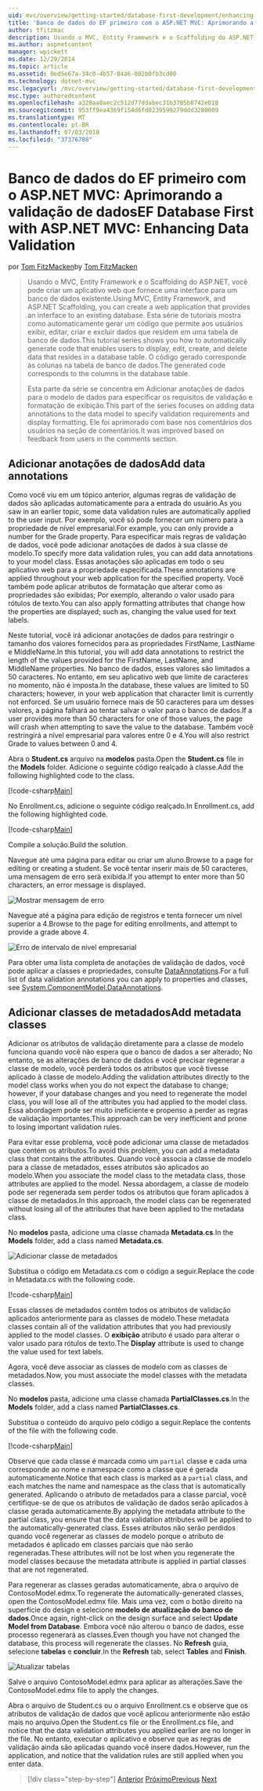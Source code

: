 ```yaml
---
uid: mvc/overview/getting-started/database-first-development/enhancing-data-validation
title: 'Banco de dados do EF primeiro com o ASP.NET MVC: Aprimorando a validação de dados | Microsoft Docs'
author: tfitzmac
description: Usando o MVC, Entity Framework e o Scaffolding do ASP.NET, você pode criar um aplicativo web que fornece uma interface para um banco de dados existente. Esta série de tutoriais...
ms.author: aspnetcontent
manager: wpickett
ms.date: 12/29/2014
ms.topic: article
ms.assetid: 0ed5e67a-34c0-4b57-84a6-802b0fb3cd00
ms.technology: dotnet-mvc
msc.legacyurl: /mvc/overview/getting-started/database-first-development/enhancing-data-validation
msc.type: authoredcontent
ms.openlocfilehash: a328aa8aec2c512d77ddabec31b3785b8742e018
ms.sourcegitcommit: 953ff9ea4369f154d6fd0239599279ddd3280009
ms.translationtype: MT
ms.contentlocale: pt-BR
ms.lasthandoff: 07/03/2018
ms.locfileid: "37376708"
---
```

<a name="ef-database-first-with-aspnet-mvc-enhancing-data-validation"></a><span data-ttu-id="d2722-104">Banco de dados do EF primeiro com o ASP.NET MVC: Aprimorando a validação de dados</span><span class="sxs-lookup"><span data-stu-id="d2722-104">EF Database First with ASP.NET MVC: Enhancing Data Validation</span></span>
====================
<span data-ttu-id="d2722-105">por [Tom FitzMacken](https://github.com/tfitzmac)</span><span class="sxs-lookup"><span data-stu-id="d2722-105">by [Tom FitzMacken](https://github.com/tfitzmac)</span></span>

> <span data-ttu-id="d2722-106">Usando o MVC, Entity Framework e o Scaffolding do ASP.NET, você pode criar um aplicativo web que fornece uma interface para um banco de dados existente.</span><span class="sxs-lookup"><span data-stu-id="d2722-106">Using MVC, Entity Framework, and ASP.NET Scaffolding, you can create a web application that provides an interface to an existing database.</span></span> <span data-ttu-id="d2722-107">Esta série de tutoriais mostra como automaticamente gerar um código que permite aos usuários exibir, editar, criar e excluir dados que residem em uma tabela de banco de dados.</span><span class="sxs-lookup"><span data-stu-id="d2722-107">This tutorial series shows you how to automatically generate code that enables users to display, edit, create, and delete data that resides in a database table.</span></span> <span data-ttu-id="d2722-108">O código gerado corresponde às colunas na tabela de banco de dados.</span><span class="sxs-lookup"><span data-stu-id="d2722-108">The generated code corresponds to the columns in the database table.</span></span>
> 
> <span data-ttu-id="d2722-109">Esta parte da série se concentra em Adicionar anotações de dados para o modelo de dados para especificar os requisitos de validação e formatação de exibição.</span><span class="sxs-lookup"><span data-stu-id="d2722-109">This part of the series focuses on adding data annotations to the data model to specify validation requirements and display formatting.</span></span> <span data-ttu-id="d2722-110">Ele foi aprimorado com base nos comentários dos usuários na seção de comentários.</span><span class="sxs-lookup"><span data-stu-id="d2722-110">It was improved based on feedback from users in the comments section.</span></span>


## <a name="add-data-annotations"></a><span data-ttu-id="d2722-111">Adicionar anotações de dados</span><span class="sxs-lookup"><span data-stu-id="d2722-111">Add data annotations</span></span>

<span data-ttu-id="d2722-112">Como você viu em um tópico anterior, algumas regras de validação de dados são aplicadas automaticamente para a entrada do usuário.</span><span class="sxs-lookup"><span data-stu-id="d2722-112">As you saw in an earlier topic, some data validation rules are automatically applied to the user input.</span></span> <span data-ttu-id="d2722-113">Por exemplo, você só pode fornecer um número para a propriedade de nível empresarial.</span><span class="sxs-lookup"><span data-stu-id="d2722-113">For example, you can only provide a number for the Grade property.</span></span> <span data-ttu-id="d2722-114">Para especificar mais regras de validação de dados, você pode adicionar anotações de dados à sua classe de modelo.</span><span class="sxs-lookup"><span data-stu-id="d2722-114">To specify more data validation rules, you can add data annotations to your model class.</span></span> <span data-ttu-id="d2722-115">Essas anotações são aplicadas em todo o seu aplicativo web para a propriedade especificada.</span><span class="sxs-lookup"><span data-stu-id="d2722-115">These annotations are applied throughout your web application for the specified property.</span></span> <span data-ttu-id="d2722-116">Você também pode aplicar atributos de formatação que alterar como as propriedades são exibidas; Por exemplo, alterando o valor usado para rótulos de texto.</span><span class="sxs-lookup"><span data-stu-id="d2722-116">You can also apply formatting attributes that change how the properties are displayed; such as, changing the value used for text labels.</span></span>

<span data-ttu-id="d2722-117">Neste tutorial, você irá adicionar anotações de dados para restringir o tamanho dos valores fornecidos para as propriedades FirstName, LastName e MiddleName.</span><span class="sxs-lookup"><span data-stu-id="d2722-117">In this tutorial, you will add data annotations to restrict the length of the values provided for the FirstName, LastName, and MiddleName properties.</span></span> <span data-ttu-id="d2722-118">No banco de dados, esses valores são limitados a 50 caracteres. No entanto, em seu aplicativo web que limite de caracteres no momento, não é imposta.</span><span class="sxs-lookup"><span data-stu-id="d2722-118">In the database, these values are limited to 50 characters; however, in your web application that character limit is currently not enforced.</span></span> <span data-ttu-id="d2722-119">Se um usuário fornece mais de 50 caracteres para um desses valores, a página falhará ao tentar salvar o valor para o banco de dados.</span><span class="sxs-lookup"><span data-stu-id="d2722-119">If a user provides more than 50 characters for one of those values, the page will crash when attempting to save the value to the database.</span></span> <span data-ttu-id="d2722-120">Também você restringirá a nível empresarial para valores entre 0 e 4.</span><span class="sxs-lookup"><span data-stu-id="d2722-120">You will also restrict Grade to values between 0 and 4.</span></span>

<span data-ttu-id="d2722-121">Abra o **Student.cs** arquivo na **modelos** pasta.</span><span class="sxs-lookup"><span data-stu-id="d2722-121">Open the **Student.cs** file in the **Models** folder.</span></span> <span data-ttu-id="d2722-122">Adicione o seguinte código realçado à classe.</span><span class="sxs-lookup"><span data-stu-id="d2722-122">Add the following highlighted code to the class.</span></span>

[!code-csharp[Main](enhancing-data-validation/samples/sample1.cs?highlight=5,15,17,20)]

<span data-ttu-id="d2722-123">No Enrollment.cs, adicione o seguinte código realçado.</span><span class="sxs-lookup"><span data-stu-id="d2722-123">In Enrollment.cs, add the following highlighted code.</span></span>

[!code-csharp[Main](enhancing-data-validation/samples/sample2.cs?highlight=5,10)]

<span data-ttu-id="d2722-124">Compile a solução.</span><span class="sxs-lookup"><span data-stu-id="d2722-124">Build the solution.</span></span>

<span data-ttu-id="d2722-125">Navegue até uma página para editar ou criar um aluno.</span><span class="sxs-lookup"><span data-stu-id="d2722-125">Browse to a page for editing or creating a student.</span></span> <span data-ttu-id="d2722-126">Se você tentar inserir mais de 50 caracteres, uma mensagem de erro será exibida.</span><span class="sxs-lookup"><span data-stu-id="d2722-126">If you attempt to enter more than 50 characters, an error message is displayed.</span></span>

![Mostrar mensagem de erro](enhancing-data-validation/_static/image1.png)

<span data-ttu-id="d2722-128">Navegue até a página para edição de registros e tenta fornecer um nível superior a 4.</span><span class="sxs-lookup"><span data-stu-id="d2722-128">Browse to the page for editing enrollments, and attempt to provide a grade above 4.</span></span>

![Erro de intervalo de nível empresarial](enhancing-data-validation/_static/image2.png)

<span data-ttu-id="d2722-130">Para obter uma lista completa de anotações de validação de dados, você pode aplicar a classes e propriedades, consulte [DataAnnotations](https://msdn.microsoft.com/library/system.componentmodel.dataannotations.aspx).</span><span class="sxs-lookup"><span data-stu-id="d2722-130">For a full list of data validation annotations you can apply to properties and classes, see [System.ComponentModel.DataAnnotations](https://msdn.microsoft.com/library/system.componentmodel.dataannotations.aspx).</span></span>

## <a name="add-metadata-classes"></a><span data-ttu-id="d2722-131">Adicionar classes de metadados</span><span class="sxs-lookup"><span data-stu-id="d2722-131">Add metadata classes</span></span>

<span data-ttu-id="d2722-132">Adicionar os atributos de validação diretamente para a classe de modelo funciona quando você não espera que o banco de dados a ser alterado; No entanto, se as alterações de banco de dados e você precisar regenerar a classe de modelo, você perderá todos os atributos que você tivesse aplicado à classe de modelo.</span><span class="sxs-lookup"><span data-stu-id="d2722-132">Adding the validation attributes directly to the model class works when you do not expect the database to change; however, if your database changes and you need to regenerate the model class, you will lose all of the attributes you had applied to the model class.</span></span> <span data-ttu-id="d2722-133">Essa abordagem pode ser muito ineficiente e propenso a perder as regras de validação importantes.</span><span class="sxs-lookup"><span data-stu-id="d2722-133">This approach can be very inefficient and prone to losing important validation rules.</span></span>

<span data-ttu-id="d2722-134">Para evitar esse problema, você pode adicionar uma classe de metadados que contém os atributos.</span><span class="sxs-lookup"><span data-stu-id="d2722-134">To avoid this problem, you can add a metadata class that contains the attributes.</span></span> <span data-ttu-id="d2722-135">Quando você associa a classe de modelo para a classe de metadados, esses atributos são aplicados ao modelo.</span><span class="sxs-lookup"><span data-stu-id="d2722-135">When you associate the model class to the metadata class, those attributes are applied to the model.</span></span> <span data-ttu-id="d2722-136">Nessa abordagem, a classe de modelo pode ser regenerada sem perder todos os atributos que foram aplicados à classe de metadados.</span><span class="sxs-lookup"><span data-stu-id="d2722-136">In this approach, the model class can be regenerated without losing all of the attributes that have been applied to the metadata class.</span></span>

<span data-ttu-id="d2722-137">No **modelos** pasta, adicione uma classe chamada **Metadata.cs**.</span><span class="sxs-lookup"><span data-stu-id="d2722-137">In the **Models** folder, add a class named **Metadata.cs**.</span></span>

![Adicionar classe de metadados](enhancing-data-validation/_static/image3.png)

<span data-ttu-id="d2722-139">Substitua o código em Metadata.cs com o código a seguir.</span><span class="sxs-lookup"><span data-stu-id="d2722-139">Replace the code in Metadata.cs with the following code.</span></span>

[!code-csharp[Main](enhancing-data-validation/samples/sample3.cs)]

<span data-ttu-id="d2722-140">Essas classes de metadados contêm todos os atributos de validação aplicados anteriormente para as classes de modelo.</span><span class="sxs-lookup"><span data-stu-id="d2722-140">These metadata classes contain all of the validation attributes that you had previously applied to the model classes.</span></span> <span data-ttu-id="d2722-141">O **exibição** atributo é usado para alterar o valor usado para rótulos de texto.</span><span class="sxs-lookup"><span data-stu-id="d2722-141">The **Display** attribute is used to change the value used for text labels.</span></span>

<span data-ttu-id="d2722-142">Agora, você deve associar as classes de modelo com as classes de metadados.</span><span class="sxs-lookup"><span data-stu-id="d2722-142">Now, you must associate the model classes with the metadata classes.</span></span>

<span data-ttu-id="d2722-143">No **modelos** pasta, adicione uma classe chamada **PartialClasses.cs**.</span><span class="sxs-lookup"><span data-stu-id="d2722-143">In the **Models** folder, add a class named **PartialClasses.cs**.</span></span>

<span data-ttu-id="d2722-144">Substitua o conteúdo do arquivo pelo código a seguir.</span><span class="sxs-lookup"><span data-stu-id="d2722-144">Replace the contents of the file with the following code.</span></span>

[!code-csharp[Main](enhancing-data-validation/samples/sample4.cs)]

<span data-ttu-id="d2722-145">Observe que cada classe é marcada como um `partial` classe e cada uma corresponde ao nome e namespace como a classe que é gerada automaticamente.</span><span class="sxs-lookup"><span data-stu-id="d2722-145">Notice that each class is marked as a `partial` class, and each matches the name and namespace as the class that is automatically generated.</span></span> <span data-ttu-id="d2722-146">Aplicando o atributo de metadados para a classe parcial, você certifique-se de que os atributos de validação de dados serão aplicados à classe gerada automaticamente.</span><span class="sxs-lookup"><span data-stu-id="d2722-146">By applying the metadata attribute to the partial class, you ensure that the data validation attributes will be applied to the automatically-generated class.</span></span> <span data-ttu-id="d2722-147">Esses atributos não serão perdidos quando você regenerar as classes de modelo porque o atributo de metadados é aplicado em classes parciais que não serão regeneradas.</span><span class="sxs-lookup"><span data-stu-id="d2722-147">These attributes will not be lost when you regenerate the model classes because the metadata attribute is applied in partial classes that are not regenerated.</span></span>

<span data-ttu-id="d2722-148">Para regenerar as classes geradas automaticamente, abra o arquivo de ContosoModel.edmx.</span><span class="sxs-lookup"><span data-stu-id="d2722-148">To regenerate the automatically-generated classes, open the ContosoModel.edmx file.</span></span> <span data-ttu-id="d2722-149">Mais uma vez, com o botão direito na superfície do design e selecione **modelo de atualização do banco de dados**.</span><span class="sxs-lookup"><span data-stu-id="d2722-149">Once again, right-click on the design surface and select **Update Model from Database**.</span></span> <span data-ttu-id="d2722-150">Embora você não alterou o banco de dados, esse processo regenerará as classes.</span><span class="sxs-lookup"><span data-stu-id="d2722-150">Even though you have not changed the database, this process will regenerate the classes.</span></span> <span data-ttu-id="d2722-151">No **Refresh** guia, selecione **tabelas** e **concluir**.</span><span class="sxs-lookup"><span data-stu-id="d2722-151">In the **Refresh** tab, select **Tables** and **Finish**.</span></span>

![Atualizar tabelas](enhancing-data-validation/_static/image4.png)

<span data-ttu-id="d2722-153">Salve o arquivo ContosoModel.edmx para aplicar as alterações.</span><span class="sxs-lookup"><span data-stu-id="d2722-153">Save the ContosoModel.edmx file to apply the changes.</span></span>

<span data-ttu-id="d2722-154">Abra o arquivo de Student.cs ou o arquivo Enrollment.cs e observe que os atributos de validação de dados que você aplicou anteriormente não estão mais no arquivo.</span><span class="sxs-lookup"><span data-stu-id="d2722-154">Open the Student.cs file or the Enrollment.cs file, and notice that the data validation attributes you applied earlier are no longer in the file.</span></span> <span data-ttu-id="d2722-155">No entanto, executar o aplicativo e observe que as regras de validação ainda são aplicadas quando você insere dados.</span><span class="sxs-lookup"><span data-stu-id="d2722-155">However, run the application, and notice that the validation rules are still applied when you enter data.</span></span>

> [!div class="step-by-step"]
> <span data-ttu-id="d2722-156">[Anterior](customizing-a-view.md)
> [Próximo](publish-to-azure.md)</span><span class="sxs-lookup"><span data-stu-id="d2722-156">[Previous](customizing-a-view.md)
[Next](publish-to-azure.md)</span></span>
